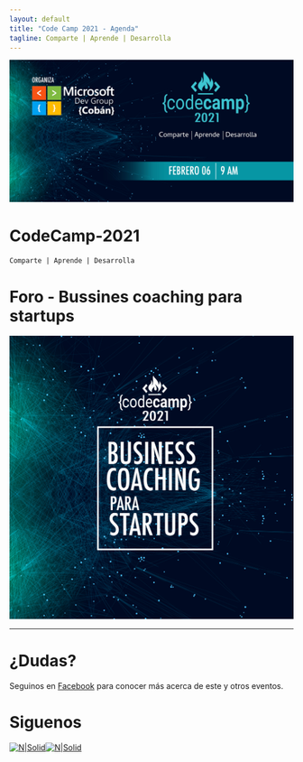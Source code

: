 ```yaml
---
layout: default
title: "Code Camp 2021 - Agenda"
tagline: Comparte | Aprende | Desarrolla
---
```


![image](./CC.jpg)

# CodeCamp-2021
```
Comparte | Aprende | Desarrolla
```
# Foro - Bussines coaching para startups  


<Info goes here>

![image](./BCPS2.jpg)

****  

# ¿Dudas? 

Seguinos en [Facebook](https://www.facebook.com/groups/MsDevGroupCoban) para conocer más acerca de este y otros eventos.

# Siguenos
[![N|Solid](http://dbamastery.com/wp-content/uploads/2018/08/if_github_circle_black_107161.png)](https://github.com/msdgc)[![N|Solid](http://dbamastery.com/wp-content/uploads/2018/08/if_browser_1055104.png)](https://www.facebook.com/groups/MsDevGroupCoban)